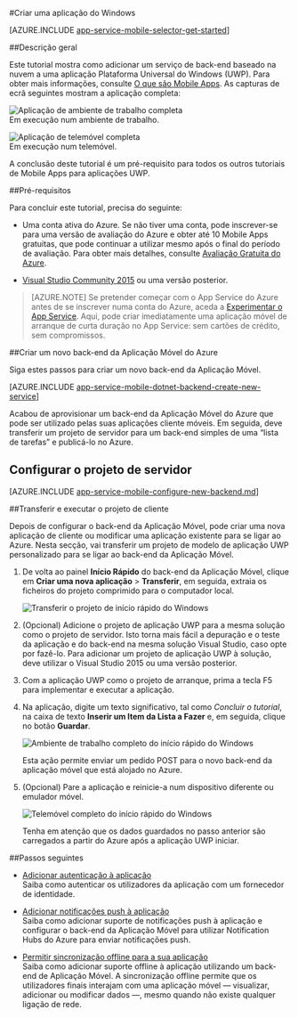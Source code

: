 <properties
    pageTitle="Criar uma aplicação Plataforma Universal do Windows (UWP) nas Mobile Apps do App Service do Azure | Microsoft Azure"
    description="Siga este tutorial para começar a utilizar back-ends da aplicação móvel do Azure para o desenvolvimento da aplicação Plataforma Universal do Windows (UWP) em C#, Visual Basic ou JavaScript."
    services="app-service\mobile"
    documentationCenter="windows"
    authors="ggailey777"
    manager="erikre"
    editor=""/>

<tags
    ms.service="app-service-mobile"
    ms.workload="mobile"
    ms.tgt_pltfrm="mobile-windows"
    ms.devlang="dotnet"
    ms.topic="hero-article"
    ms.date="05/03/2016"
    ms.author="glenga"/>

#Criar uma aplicação do Windows

[AZURE.INCLUDE [app-service-mobile-selector-get-started](../../includes/app-service-mobile-selector-get-started.md)]

##Descrição geral

Este tutorial mostra como adicionar um serviço de back-end baseado na nuvem a uma aplicação Plataforma Universal do Windows (UWP). Para obter mais informações, consulte [O que são Mobile Apps](app-service-mobile-value-prop.md). As capturas de ecrã seguintes mostram a aplicação completa:

![Aplicação de ambiente de trabalho completa](./media/app-service-mobile-windows-store-dotnet-get-started/mobile-quickstart-completed-desktop.png)   
Em execução num ambiente de trabalho. 

![Aplicação de telemóvel completa](./media/app-service-mobile-windows-store-dotnet-get-started/mobile-quickstart-completed.png)  
Em execução num telemóvel.

A conclusão deste tutorial é um pré-requisito para todos os outros tutoriais de Mobile Apps para aplicações UWP. 

##Pré-requisitos

Para concluir este tutorial, precisa do seguinte:

* Uma conta ativa do Azure. Se não tiver uma conta, pode inscrever-se para uma versão de avaliação do Azure e obter até 10 Mobile Apps gratuitas, que pode continuar a utilizar mesmo após o final do período de avaliação. Para obter mais detalhes, consulte [Avaliação Gratuita do Azure](https://azure.microsoft.com/pricing/free-trial/).

* [Visual Studio Community 2015] ou uma versão posterior.

>[AZURE.NOTE] Se pretender começar com o App Service do Azure antes de se inscrever numa conta do Azure, aceda a [Experimentar o App Service](https://tryappservice.azure.com/?appServiceName=mobile). Aqui, pode criar imediatamente uma aplicação móvel de arranque de curta duração no App Service: sem cartões de crédito, sem compromissos.

##Criar um novo back-end da Aplicação Móvel do Azure

Siga estes passos para criar um novo back-end da Aplicação Móvel.

[AZURE.INCLUDE [app-service-mobile-dotnet-backend-create-new-service](../../includes/app-service-mobile-dotnet-backend-create-new-service.md)]

Acabou de aprovisionar um back-end da Aplicação Móvel do Azure que pode ser utilizado pelas suas aplicações cliente móveis. Em seguida, deve transferir um projeto de servidor para um back-end simples de uma “lista de tarefas” e publicá-lo no Azure.

## Configurar o projeto de servidor

[AZURE.INCLUDE [app-service-mobile-configure-new-backend.md](../../includes/app-service-mobile-configure-new-backend.md)]

##Transferir e executar o projeto de cliente

Depois de configurar o back-end da Aplicação Móvel, pode criar uma nova aplicação de cliente ou modificar uma aplicação existente para se ligar ao Azure. Nesta secção, vai transferir um projeto de modelo de aplicação UWP personalizado para se ligar ao back-end da Aplicação Móvel.

1. De volta ao painel **Início Rápido** do back-end da Aplicação Móvel, clique em **Criar uma nova aplicação** > **Transferir**, em seguida, extraia os ficheiros do projeto comprimido para o computador local.

    ![Transferir o projeto de início rápido do Windows](./media/app-service-mobile-windows-store-dotnet-get-started/mobile-app-windows-quickstart.png)

3. (Opcional) Adicione o projeto de aplicação UWP para a mesma solução como o projeto de servidor. Isto torna mais fácil a depuração e o teste da aplicação e do back-end na mesma solução Visual Studio, caso opte por fazê-lo. Para adicionar um projeto de aplicação UWP à solução, deve utilizar o Visual Studio 2015 ou uma versão posterior.

4. Com a aplicação UWP como o projeto de arranque, prima a tecla F5 para implementar e executar a aplicação.

5. Na aplicação, digite um texto significativo, tal como *Concluir o tutorial*, na caixa de texto **Inserir um Item da Lista a Fazer** e, em seguida, clique no botão **Guardar**.

    ![Ambiente de trabalho completo do início rápido do Windows](./media/app-service-mobile-windows-store-dotnet-get-started/mobile-quickstart-startup.png)

    Esta ação permite enviar um pedido POST para o novo back-end da aplicação móvel que está alojado no Azure.

6. (Opcional) Pare a aplicação e reinicie-a num dispositivo diferente ou emulador móvel.

    ![Telemóvel completo do início rápido do Windows](./media/app-service-mobile-windows-store-dotnet-get-started/mobile-quickstart-completed.png)

    Tenha em atenção que os dados guardados no passo anterior são carregados a partir do Azure após a aplicação UWP iniciar. 

##Passos seguintes

* [Adicionar autenticação à aplicação](app-service-mobile-windows-store-dotnet-get-started-users.md)  
  Saiba como autenticar os utilizadores da aplicação com um fornecedor de identidade.

* [Adicionar notificações push à aplicação](app-service-mobile-windows-store-dotnet-get-started-push.md)  
  Saiba como adicionar suporte de notificações push à aplicação e configurar o back-end da Aplicação Móvel para utilizar Notification Hubs do Azure para enviar notificações push.

* [Permitir sincronização offline para a sua aplicação](app-service-mobile-windows-store-dotnet-get-started-offline-data.md)  
  Saiba como adicionar suporte offline à aplicação utilizando um back-end de Aplicação Móvel. A sincronização offline permite que os utilizadores finais interajam com uma aplicação móvel &mdash; visualizar, adicionar ou modificar dados &mdash;, mesmo quando não existe qualquer ligação de rede.

<!-- Anchors. -->
<!-- Images. -->
<!-- URLs. -->
[SDK da Aplicação Móvel]: http://go.microsoft.com/fwlink/?LinkId=257545
[Portal do Azure]: https://portal.azure.com/
[Visual Studio Community 2015]: https://go.microsoft.com/fwLink/p/?LinkID=534203



<!--HONumber=Aug16_HO1-->



